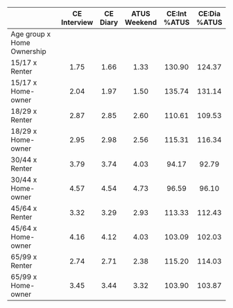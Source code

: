 
|                      | CE<br>Interview |  CE<br>Diary | ATUS<br>Weekend | CE:Int<br>%ATUS | CE:Dia<br>%ATUS |
| -------------------- | :----------: | :----------: | :----------: | :----------: | :----------: |
| Age group x Home Ownership |              |              |              |              |              |
| 15/17 x Renter       |         1.75 |         1.66 |         1.33 |       130.90 |       124.37 |
| 15/17 x Home-owner   |         2.04 |         1.97 |         1.50 |       135.74 |       131.14 |
| 18/29 x Renter       |         2.87 |         2.85 |         2.60 |       110.61 |       109.53 |
| 18/29 x Home-owner   |         2.95 |         2.98 |         2.56 |       115.31 |       116.34 |
| 30/44 x Renter       |         3.79 |         3.74 |         4.03 |        94.17 |        92.79 |
| 30/44 x Home-owner   |         4.57 |         4.54 |         4.73 |        96.59 |        96.10 |
| 45/64 x Renter       |         3.32 |         3.29 |         2.93 |       113.33 |       112.43 |
| 45/64 x Home-owner   |         4.16 |         4.12 |         4.03 |       103.09 |       102.03 |
| 65/99 x Renter       |         2.74 |         2.71 |         2.38 |       115.20 |       114.03 |
| 65/99 x Home-owner   |         3.45 |         3.44 |         3.32 |       103.90 |       103.87 |

